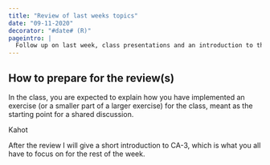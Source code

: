 ```yaml
---
title: "Review of last weeks topics"
date: "09-11-2020"
decorator: "#date# (R)"
pageintro: |
  Follow up on last week, class presentations and an introduction to this week
---
```


## How to prepare for the review(s)

In the class, you are expected to explain how you have implemented an exercise (or a smaller part of a larger exercise) for the class, meant as the starting point for a shared discussion.

Kahot

After the review I will give a short introduction to CA-3, which is what you all have to focus on for the rest of the week.
